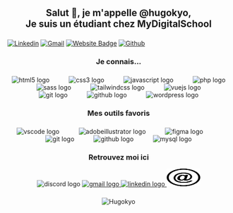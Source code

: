 <h2 align="center">Salut 👋, je m'appelle @hugokyo,<br> Je suis un étudiant chez MyDigitalSchool</h2>

###
[![Linkedin](https://img.shields.io/badge/-LinkedIn-blue?style=flat&logo=Linkedin&logoColor=white)](https://www.linkedin.com/in/hugo-bohard/)
[![Gmail](https://img.shields.io/badge/-Gmail-c14438?style=flat&logo=Gmail&logoColor=white)](mailto:contact@hugo-bohard.com)
[![Website Badge](https://img.shields.io/badge/-Website-c14438?style=flat&logo=Google-Chrome&logoColor=white&link=https://pytopia.ai)](https://www.hugo-bohard.com/)
[![Github](https://img.shields.io/github/followers/hejazizo?label=Follow&style=social)](https://github.com/HugoKyo)
###

<h3 align="center">Je connais...</h3>

###

<div align="center">
  <img src="https://cdn.simpleicons.org/html5/E34F26" height="40" alt="html5 logo"  />
  <img width="36" />
  <img src="https://cdn.simpleicons.org/css3/1572B6" height="40" alt="css3 logo"  />
  <img width="36" />
  <img src="https://cdn.simpleicons.org/javascript/F7DF1E" height="40" alt="javascript logo"  />
  <img width="36" />
  <img src="https://cdn.simpleicons.org/php/777BB4" height="40" alt="php logo"  />
  <img width="36" />
  <img src="https://cdn.simpleicons.org/sass/CC6699" height="40" alt="sass logo"  />
  <img width="36" />
  <img src="https://cdn.simpleicons.org/tailwindcss/06B6D4" height="40" alt="tailwindcss logo"  />
  <img width="36" />
  <img src="https://cdn.simpleicons.org/vuedotjs/4FC08D" height="40" alt="vuejs logo"  />
  <img width="36" />
  <img src="https://cdn.simpleicons.org/git/F05032" height="40" alt="git logo"  />
  <img width="36" />
  <img src="https://cdn.simpleicons.org/github/181717" height="40" alt="github logo"  />
  <img width="36" />
  <img src="https://cdn.simpleicons.org/wordpress/21759B" height="40" alt="wordpress logo"  />
</div>

###

<h3 align="center">Mes outils favoris</h3>

###

<div align="center">
  <img src="https://skillicons.dev/icons?i=vscode" height="40" alt="vscode logo"  />
  <img width="36" />
  <img src="https://cdn.simpleicons.org/adobeillustrator/FF9A00" height="40" alt="adobeillustrator logo"  />
  <img width="36" />
  <img src="https://skillicons.dev/icons?i=figma" height="40" alt="figma logo"  />
  <img width="36" />
  <img src="https://skillicons.dev/icons?i=git" height="40" alt="git logo"  />
  <img width="36" />
  <img src="https://skillicons.dev/icons?i=github" height="40" alt="github logo"  />
  <img width="36" />
  <img src="https://skillicons.dev/icons?i=mysql" height="40" alt="mysql logo"  />
</div>

###

<h3 align="center">Retrouvez moi ici</h3>

<div align="center">
  <img src="https://raw.githubusercontent.com/maurodesouza/profile-readme-generator/master/src/assets/icons/social/discord/default.svg" width="76" height="40" alt="discord logo"  />
  <a href="contact@hugo-bohard.com" target="_blank">
    <img src="https://raw.githubusercontent.com/maurodesouza/profile-readme-generator/master/src/assets/icons/social/gmail/default.svg" width="76" height="40" alt="gmail logo"  />
  </a>
  <a href="https://www.linkedin.com/in/hugo-bohard/" target="_blank">
    <img src="https://raw.githubusercontent.com/maurodesouza/profile-readme-generator/master/src/assets/icons/social/linkedin/default.svg" width="76" height="40" alt="linkedin logo"  />
  </a>
  <a href="https://hugo-bohard.com" target="_blank">
    <img src="304967.svg" width="76" height="40" alt="website"  />
  </a>
</div>

### 

<div align="center">
  <!-- <img width="45%" align="left" src="https://github-readme-stats.vercel.app/api/top-langs?username=Hugokyo&show_icons=true&locale=fr&layout=compact" alt="Hugokyo" /> -->
  <img width="50%" src="https://streak-stats.demolab.com?user=Hugokyo&locale=fr&mode=weekly&theme=radical&hide_border=false&border_radius=5&order=3" alt="Hugokyo"/>
</div>
